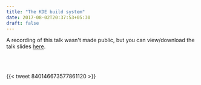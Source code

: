 ```yaml
---
title: "The KDE build system"
date: 2017-08-02T20:37:53+05:30
draft: false
---
```


A recording of this talk wasn't made public, but you can view/download the talk slides [here](/documents/kde-build-system.pdf).

<br></br>

{{< tweet 840146673577861120 >}}
